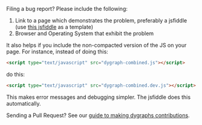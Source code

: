 Filing a bug report? Please include the following:

1. Link to a page which demonstrates the problem, preferably a jsfiddle (use [this jsfiddle](http://dygraphs.com/fiddle) as a template)
2. Browser and Operating System that exhibit the problem

It also helps if you include the non-compacted version of the JS on your
page. For instance, instead of doing this:

```html
<script type="text/javascript" src="dygraph-combined.js"></script>
```

do this:

```html
<script type="text/javascript" src="dygraph-combined.dev.js"></script>
```

This makes error messages and debugging simpler. The jsfiddle does this automatically.

Sending a Pull Request? See our [guide to making dygraphs contributions](http://dygraphs.com/changes.html).
